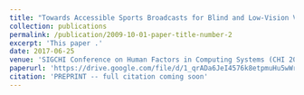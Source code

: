 ```yaml
---
title: "Towards Accessible Sports Broadcasts for Blind and Low-Vision Viewers"
collection: publications
permalink: /publication/2009-10-01-paper-title-number-2
excerpt: 'This paper .'
date: 2017-06-25
venue: 'SIGCHI Conference on Human Factors in Computing Systems (CHI 2023, Extended Abstracts)'
paperurl: 'https://drive.google.com/file/d/1_qrADa6JeI4576k8etpmuHu5wWrHoKjn/view'
citation: 'PREPRINT -- full citation coming soon'
---
```

